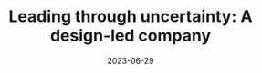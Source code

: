 ---
title: 'Leading through uncertainty: A design-led company'
link: https://www.youtube.com/watch?v=Dkfijg7s76o
description: Brian Chesky  – Co-founder & CEO, Airbnb in conversation with Dylan Field during Figma's Config conference speaking about product development and design-led organizations
tags: [leadership, product development]
content-type: video
date: 2023-06-29
---